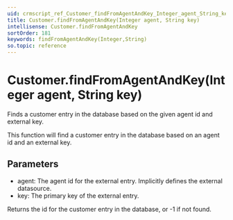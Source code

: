 ```yaml
---
uid: crmscript_ref_Customer_findFromAgentAndKey_Integer_agent_String_key
title: Customer.findFromAgentAndKey(Integer agent, String key)
intellisense: Customer.findFromAgentAndKey
sortOrder: 181
keywords: findFromAgentAndKey(Integer,String)
so.topic: reference
---
```


# Customer.findFromAgentAndKey(Integer agent, String key)

Finds a customer entry in the database based on the given agent id and external key.

This function will find a customer entry in the database based on an agent id and an external key.

## Parameters

 - agent: The agent id for the external entry. Implicitly defines the external datasource.
 - key: The primary key of the external entry.

Returns the id for the customer entry in the database, or -1 if not found.

